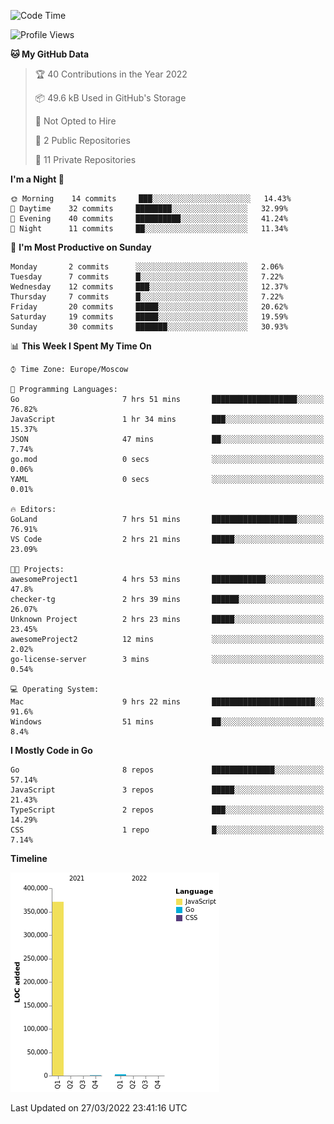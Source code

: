<!--START_SECTION:waka-->
![Code Time](http://img.shields.io/badge/Code%20Time-227%20hrs%209%20mins-blue)

![Profile Views](http://img.shields.io/badge/Profile%20Views-0-blue)

**🐱 My GitHub Data** 

> 🏆 40 Contributions in the Year 2022
 > 
> 📦 49.6 kB Used in GitHub's Storage 
 > 
> 🚫 Not Opted to Hire
 > 
> 📜 2 Public Repositories 
 > 
> 🔑 11 Private Repositories  
 > 
**I'm a Night 🦉** 

```text
🌞 Morning    14 commits     ███░░░░░░░░░░░░░░░░░░░░░░   14.43% 
🌆 Daytime    32 commits     ████████░░░░░░░░░░░░░░░░░   32.99% 
🌃 Evening    40 commits     ██████████░░░░░░░░░░░░░░░   41.24% 
🌙 Night      11 commits     ██░░░░░░░░░░░░░░░░░░░░░░░   11.34%

```
📅 **I'm Most Productive on Sunday** 

```text
Monday       2 commits      ░░░░░░░░░░░░░░░░░░░░░░░░░   2.06% 
Tuesday      7 commits      █░░░░░░░░░░░░░░░░░░░░░░░░   7.22% 
Wednesday    12 commits     ███░░░░░░░░░░░░░░░░░░░░░░   12.37% 
Thursday     7 commits      █░░░░░░░░░░░░░░░░░░░░░░░░   7.22% 
Friday       20 commits     █████░░░░░░░░░░░░░░░░░░░░   20.62% 
Saturday     19 commits     █████░░░░░░░░░░░░░░░░░░░░   19.59% 
Sunday       30 commits     ███████░░░░░░░░░░░░░░░░░░   30.93%

```


📊 **This Week I Spent My Time On** 

```text
⌚︎ Time Zone: Europe/Moscow

💬 Programming Languages: 
Go                       7 hrs 51 mins       ███████████████████░░░░░░   76.82% 
JavaScript               1 hr 34 mins        ███░░░░░░░░░░░░░░░░░░░░░░   15.37% 
JSON                     47 mins             ██░░░░░░░░░░░░░░░░░░░░░░░   7.74% 
go.mod                   0 secs              ░░░░░░░░░░░░░░░░░░░░░░░░░   0.06% 
YAML                     0 secs              ░░░░░░░░░░░░░░░░░░░░░░░░░   0.01%

🔥 Editors: 
GoLand                   7 hrs 51 mins       ███████████████████░░░░░░   76.91% 
VS Code                  2 hrs 21 mins       █████░░░░░░░░░░░░░░░░░░░░   23.09%

🐱‍💻 Projects: 
awesomeProject1          4 hrs 53 mins       ████████████░░░░░░░░░░░░░   47.8% 
checker-tg               2 hrs 39 mins       ██████░░░░░░░░░░░░░░░░░░░   26.07% 
Unknown Project          2 hrs 23 mins       █████░░░░░░░░░░░░░░░░░░░░   23.45% 
awesomeProject2          12 mins             ░░░░░░░░░░░░░░░░░░░░░░░░░   2.02% 
go-license-server        3 mins              ░░░░░░░░░░░░░░░░░░░░░░░░░   0.54%

💻 Operating System: 
Mac                      9 hrs 22 mins       ███████████████████████░░   91.6% 
Windows                  51 mins             ██░░░░░░░░░░░░░░░░░░░░░░░   8.4%

```

**I Mostly Code in Go** 

```text
Go                       8 repos             ██████████████░░░░░░░░░░░   57.14% 
JavaScript               3 repos             █████░░░░░░░░░░░░░░░░░░░░   21.43% 
TypeScript               2 repos             ███░░░░░░░░░░░░░░░░░░░░░░   14.29% 
CSS                      1 repo              █░░░░░░░░░░░░░░░░░░░░░░░░   7.14%

```


**Timeline**

![Chart not found](https://raw.githubusercontent.com/jeezft/jeezft/main/charts/bar_graph.png) 


 Last Updated on 27/03/2022 23:41:16 UTC
<!--END_SECTION:waka-->
